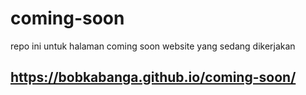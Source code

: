 # coming-soon

repo ini untuk halaman coming soon website yang sedang dikerjakan

## https://bobkabanga.github.io/coming-soon/
